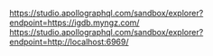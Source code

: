 https://studio.apollographql.com/sandbox/explorer?endpoint=https://igdb.myngz.com/
https://studio.apollographql.com/sandbox/explorer?endpoint=http://localhost:6969/
